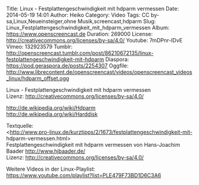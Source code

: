 Title: Linux - Festplattengeschwindigkeit mit hdparm vermessen
Date: 2014-05-19 14:01
Author: Heiko
Category: Video
Tags: CC by-sa,Linux,Neueinsteiger,ohne Musik,screencast,hdparm
Slug: Linux_Festplattengeschwindigkeit_mit_hdparm_vermessen
Album: https://www.openscreencast.de
Duration: 269000
License: http://creativecommons.org/licenses/by-sa/4.0/
Youtube: 7mDPnr-IDvE
Vimeo: 132923579
Tumblr: http://openscreencast.tumblr.com/post/86210672135/linux-festplattengeschwindigkeit-mit-hdparm
Diaspora: https://pod.geraspora.de/posts/2254307
Oggfile: http://www.librecontent.de/openscreencast/videos/openscreencast_videos_linux/hdparm_offset.ogg

Linux - Festplattengeschwindigkeit mit hdparm vermessen  
Lizenz: <http://creativecommons.org/licenses/by-sa/4.0/>  
  
<http://de.wikipedia.org/wiki/Hdparm>  
<http://de.wikipedia.org/wiki/Harddisk>  
  
Textquelle:  
<http://www.pro-linux.de/kurztipps/2/1673/festplattengeschwindigkeit-mit-
hdparm-vermessen.html>  
Festplattengeschwindigkeit mit hdparm vermessen von Hans-Joachim Baader
<http://www.hjbaader.de/>  
Lizenz: <http://creativecommons.org/licenses/by-sa/4.0/>  
  
Weitere Videos in der Linux-Playlist:  
<https://www.youtube.com/playlist?list=PLE479F73BD1D6C3A6>  
  

